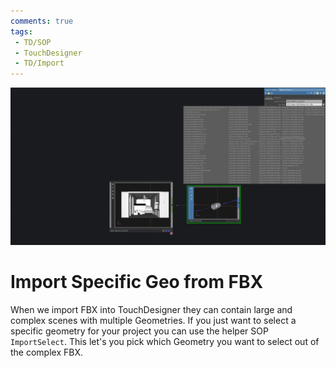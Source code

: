 ```yaml
---
comments: true
tags:
 - TD/SOP
 - TouchDesigner
 - TD/Import
---
```


![Importing specific Geo from FBX](../img/ImportPartFBX.png)
# Import Specific Geo from FBX
When we import FBX into TouchDesigner they can contain large and complex scenes with multiple Geometries. If you just want to select a specific geometry for your
project you can use the helper SOP `ImportSelect`. This let's you pick which Geometry you want to select out of the complex FBX.




